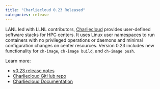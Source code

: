 ```yaml
---
title: "Charliecloud 0.23 Released"
categories: release
---
```


LANL led with LLNL contributors, [Charliecloud](https://github.com/hpc/charliecloud) provides user-defined software stacks for HPC centers. It uses Linux user namespaces to run containers with no privileged operations or daemons and minimal configuration changes on center resources. Version 0.23 includes new functionality for `ch-image`, `ch-image build`, and `ch-image push`.

Learn more:
- [v0.23 release notes](https://github.com/hpc/charliecloud/releases/tag/v0.23)
- [Charliecloud GitHub repo](https://github.com/hpc/charliecloud)
- [Charliecloud Documentation](https://hpc.github.io/charliecloud)
